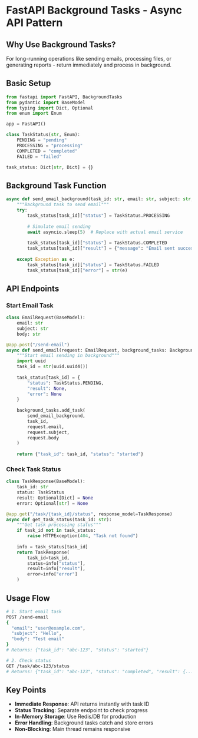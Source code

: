 # FastAPI Background Tasks - Async API Pattern

## Why Use Background Tasks?
For long-running operations like sending emails, processing files, or generating reports - return immediately and process in background.

## Basic Setup
```python
from fastapi import FastAPI, BackgroundTasks
from pydantic import BaseModel
from typing import Dict, Optional
from enum import Enum

app = FastAPI()

class TaskStatus(str, Enum):
    PENDING = "pending"
    PROCESSING = "processing" 
    COMPLETED = "completed"
    FAILED = "failed"

task_status: Dict[str, Dict] = {}
```

## Background Task Function
```python
async def send_email_background(task_id: str, email: str, subject: str, body: str):
    """Background task to send email"""
    try:
        task_status[task_id]["status"] = TaskStatus.PROCESSING
        
        # Simulate email sending
        await asyncio.sleep(5)  # Replace with actual email service
        
        task_status[task_id]["status"] = TaskStatus.COMPLETED
        task_status[task_id]["result"] = {"message": "Email sent successfully"}
        
    except Exception as e:
        task_status[task_id]["status"] = TaskStatus.FAILED
        task_status[task_id]["error"] = str(e)
```

## API Endpoints
### Start Email Task
```python
class EmailRequest(BaseModel):
    email: str
    subject: str
    body: str

@app.post("/send-email")
async def send_email(request: EmailRequest, background_tasks: BackgroundTasks):
    """Start email sending in background"""
    import uuid
    task_id = str(uuid.uuid4())
    
    task_status[task_id] = {
        "status": TaskStatus.PENDING,
        "result": None,
        "error": None
    }
    
    background_tasks.add_task(
        send_email_background,
        task_id,
        request.email,
        request.subject,
        request.body
    )
    
    return {"task_id": task_id, "status": "started"}
```

### Check Task Status
```python
class TaskResponse(BaseModel):
    task_id: str
    status: TaskStatus
    result: Optional[Dict] = None
    error: Optional[str] = None

@app.get("/task/{task_id}/status", response_model=TaskResponse)
async def get_task_status(task_id: str):
    """Get task processing status"""
    if task_id not in task_status:
        raise HTTPException(404, "Task not found")
    
    info = task_status[task_id]
    return TaskResponse(
        task_id=task_id,
        status=info["status"],
        result=info["result"],
        error=info["error"]
    )
```

## Usage Flow
```bash
# 1. Start email task
POST /send-email
{
  "email": "user@example.com",
  "subject": "Hello",
  "body": "Test email"
}
# Returns: {"task_id": "abc-123", "status": "started"}

# 2. Check status
GET /task/abc-123/status
# Returns: {"task_id": "abc-123", "status": "completed", "result": {...}}
```

## Key Points
- **Immediate Response**: API returns instantly with task ID
- **Status Tracking**: Separate endpoint to check progress
- **In-Memory Storage**: Use Redis/DB for production
- **Error Handling**: Background tasks catch and store errors
- **Non-Blocking**: Main thread remains responsive
